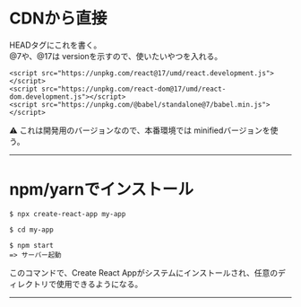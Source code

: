 # CDNから直接
HEADタグにこれを書く。  
@7や、@17は versionを示すので、使いたいやつを入れる。
~~~
<script src="https://unpkg.com/react@17/umd/react.development.js"></script>
<script src="https://unpkg.com/react-dom@17/umd/react-dom.development.js"></script>
<script src="https://unpkg.com/@babel/standalone@7/babel.min.js"></script>
~~~
⚠️ これは開発用のバージョンなので、本番環境では minifiedバージョンを使う。
***

# npm/yarnでインストール
~~~
$ npx create-react-app my-app

$ cd my-app

$ npm start
=> サーバー起動
~~~
このコマンドで、Create React Appがシステムにインストールされ、任意のディレクトリで使用できるようになる。
***
